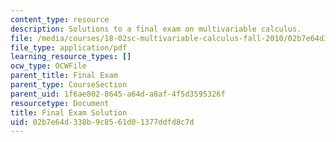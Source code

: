 ```yaml
---
content_type: resource
description: Solutions to a final exam on multivariable calculus.
file: /media/courses/18-02sc-multivariable-calculus-fall-2010/02b7e64d338b9c8561d01377ddfd8c7d_MIT18_02SC_finalexamsol.pdf
file_type: application/pdf
learning_resource_types: []
ocw_type: OCWFile
parent_title: Final Exam
parent_type: CourseSection
parent_uid: 1f6ae802-8645-a64d-a8af-4f5d3595326f
resourcetype: Document
title: Final Exam Solution
uid: 02b7e64d-338b-9c85-61d0-1377ddfd8c7d
---
```

